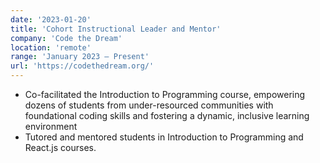 ```yaml
---
date: '2023-01-20'
title: 'Cohort Instructional Leader and Mentor'
company: 'Code the Dream'
location: 'remote'
range: 'January 2023 – Present'
url: 'https://codethedream.org/'
---
```


- Co-facilitated the Introduction to Programming course, empowering dozens of students from under-resourced communities with foundational coding skills and fostering a dynamic, inclusive learning environment
- Tutored and mentored students in Introduction to Programming and React.js courses.
